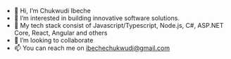 - 👋 Hi, I’m Chukwudi Ibeche
- 👀 I’m interested in building innovative software solutions.
- 🌱 My tech stack consist of Javascript/Typescript, Node.js, C#, ASP.NET Core, React, Angular and others
- 💞️ I’m looking to collaborate
- 📫 You can reach me on ibechechukwudi@gmail.com

<!---
Goodness-Chukwudi/Goodness-Chukwudi is a ✨ special ✨ repository because its `README.md` (this file) appears on your GitHub profile.
You can click the Preview link to take a look at your changes.
--->
